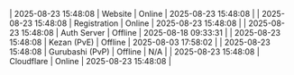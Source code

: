 | 2025-08-23 15:48:08 | Website | Online | 2025-08-23 15:48:08 |
| 2025-08-23 15:48:08 | Registration | Online | 2025-08-23 15:48:08 |
| 2025-08-23 15:48:08 | Auth Server | Offline | 2025-08-18 09:33:31 |
| 2025-08-23 15:48:08 | Kezan (PvE) | Offline | 2025-08-03 17:58:02 |
| 2025-08-23 15:48:08 | Gurubashi (PvP) | Offline | N/A |
| 2025-08-23 15:48:08 | Cloudflare | Online | 2025-08-23 15:48:08 |
